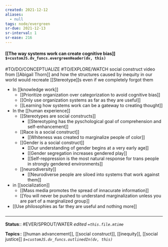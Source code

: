 ```yaml
---
created: 2021-12-12 
aliases:
  - null
tags: node/evergreen
sr-due: 2021-12-13
sr-interval: 1
sr-ease: 216
---
```


#### [[The way systems work can create cognitive bias]] `$=customJS.dv_funcs.evergreenHeader(dv, this)`

#TO/DO/CONCEPTUALIZE #TO/EXPLORE/WATCH social construct video from [[Abigail Thorn]] and how the structures caused by inequity in our world would recreate [[Stereotype]]s even if we completely forgot them
- In [[knowledge work]]
	- [[Prioritize organization over categorization to avoid cognitive bias]]
	- [[Only use organization systems as far as they are useful]]
	- [[Learning how systems work can be a gateway to creating thought]]
- In the [[human experience]]
	- [[Stereotypes are social constructs]]
		- [[Stereotyping has the pyschological goal of comprehension and self-enhancement]]
	 - [[Race is a social construct]]
		 - [[Whiteness was created to marginalize people of color]]
	- [[Gender is a social construct]]
		- [[Our understanding of gender begins at a very early age]]
		- [[Gender segregation increases gendered play]]
		- [[Self-reppression is the most natural response for trans people in strongly gendered environments]]
	- [[neurodiversity]]
		- [[Neurodiverse people are siloed into systems that work against them]]
- in [[socialization]]
	- [[Mass media promotes the spread of innacurate information]]
	- [[You will never be pushed to understand marginalization unless you are part of a marginalized group]]
- [[Use philosophies as far they are useful and nothing more]]
### <hr class="footnote"/>

**Status**:: #EVER/SPROUT/WATER 
*edited `=this.file.mtime`*

**Topics**:: [[human advancement]], [[social construct]], [[inequity]], [[social justice]]
*`$=customJS.dv_funcs.outlinedIn(dv, this)`*
